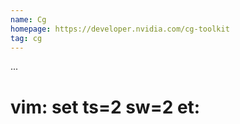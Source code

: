 ```yaml
---
name: Cg
homepage: https://developer.nvidia.com/cg-toolkit
tag: cg
---
```

...
# vim: set ts=2 sw=2 et:
